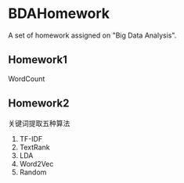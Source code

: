 # BDAHomework
A set of homework assigned on "Big Data Analysis".

## Homework1

WordCount

## Homework2

关键词提取五种算法

1. TF-IDF
2. TextRank
3. LDA
4. Word2Vec
5. Random
